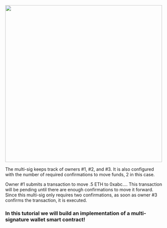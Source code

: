 <img align="center" width="500" height="500" src="https://res.cloudinary.com/divzjiip8/image/upload/v1569277574/Frame_13_mcuqpx.png">

The multi-sig keeps track of owners #1, #2, and #3. It is also configured with the number of required confirmations to move funds, 2 in this case.

Owner #1 submits a transaction to move .5 ETH to 0xabc.... This transaction will be pending until there are enough confirmations to move it forward. Since this multi-sig only requires two confirmations, as soon as owner #3 confirms the transaction, it is executed.

### In this tutorial we will build an implementation of a multi-signature wallet smart contract!